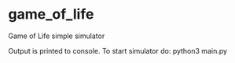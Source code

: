 # game_of_life
Game of Life simple simulator

Output is printed to console. To start simulator do: python3 main.py
